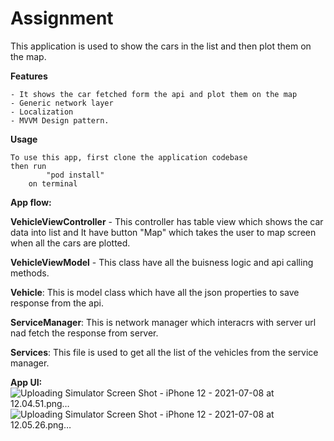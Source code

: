 # Assignment

This application is used to show the cars in the list and then plot them on the map.

**Features**

	- It shows the car fetched form the api and plot them on the map
	- Generic network layer
	- Localization
	- MVVM Design pattern.
	
**Usage**
	
	To use this app, first clone the application codebase
	then run 
			"pod install"
		on terminal
		
**App flow:**

**VehicleViewController** - This controller has table view which shows the car data into list and It have button "Map" which takes the user to map screen when all the cars are plotted.

**VehicleViewModel** - This class have all the buisness logic and api calling methods.

**Vehicle**: This is model class which have all the json properties to save response from the api.

**ServiceManager**: This is network manager which interacrs with server url nad fetch the response from server.

**Services**: This file is used to get all the list of the vehicles from the service manager.

**App UI:**
![Uploading Simulator Screen Shot - iPhone 12 - 2021-07-08 at 12.04.51.png…]()
![Uploading Simulator Screen Shot - iPhone 12 - 2021-07-08 at 12.05.26.png…]()

	
	

